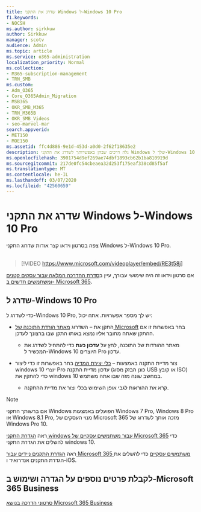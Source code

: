 ```yaml
---
title: שדרג את התקני Windows ל-Windows 10 Pro
f1.keywords:
- NOCSH
ms.author: sirkkuw
author: Sirkkuw
manager: scotv
audience: Admin
ms.topic: article
ms.service: o365-administration
localization_priority: Normal
ms.collection:
- M365-subscription-management
- TRN_SMB
ms.custom:
- Adm_O365
- Core_O365Admin_Migration
- MSB365
- OKR_SMB_M365
- TRN_M365B
- OKR_SMB_Videos
- seo-marvel-mar
search.appverid:
- MET150
- MOE150
ms.assetid: ffc4d886-9e1d-453d-a0d0-2f62f18635e2
description: גלה דרכים שבהן באפשרותך לשדרג את התקני Windows שלך ל-Windows 10 Pro כדי לנצל תכונות מתקדמות יותר של אבטחה ורשתות עסקיות.
ms.openlocfilehash: 3901754d9ef269ae74dbf1893cb62b1ba810919d
ms.sourcegitcommit: 217de0fc54cbeaea32d253f175eaf338cd85f5af
ms.translationtype: MT
ms.contentlocale: he-IL
ms.lasthandoff: 03/07/2020
ms.locfileid: "42560659"
---
```

# <a name="upgrade-windows-devices-to-windows-10-pro"></a>שדרג את התקני Windows ל-Windows 10 Pro

צפה בסרטון וידאו קצר אודות שדרוג התקני Windows ל-Windows 10 Pro.<br><br>

> [!VIDEO https://www.microsoft.com/videoplayer/embed/RE3t58j] 

אם סרטון וידאו זה היה שימושי עבורך, עיין ב[סדרת ההדרכה המלאה עבור עסקים קטנים ומשתמשים חדשים ב- Microsoft 365](https://support.office.com/article/6ab4bbcd-79cf-4000-a0bd-d42ce4d12816).

## <a name="upgrade-to-windows-10-pro"></a>שדרג ל-Windows 10 Pro
  
כדי לשדרג ל-Windows 10 Pro, יש לך מספר אפשרויות. אתה יכול:
    
- התקן את &ndash; השדרוג [מאתר הורדת התוכנה של Microsoft](https://go.microsoft.com/fwlink/?LinkID=836951 ) בחר באפשרות זו אם ההתקן שאתה מחובר אליו נמצא באותו התקן שבו ברצונך לעדכן. 

    - מאתר ההורדות של התוכנה, לחץ על **עדכון כעת** כדי להתחיל לשדרג את המכשיר ל-Windows 10 היוצרים Pro עדכון. 
    
- צור מדיית התקנה באמצעות &ndash; [כלי יצירת המדיה](https://go.microsoft.com/fwlink/?LinkID=836960) בחר באפשרות זו כדי ליצור windows 10 יוצרי Pro עדכון מדיית התקנה (כונן הבזק מסוג USB או קובץ ISO) כדי להתקין את windows 10 במחשב שונה מזה שבו אתה משתמש.

    - קרא את ההוראות לגבי אופן השימוש בכלי וצור את מדיית ההתקנה. 

> [!NOTE]
> אם ברשותך התקני Windows הפועלים באמצעות Windows 7 Pro, Windows 8 Pro או Windows 8.1 Pro, מנוי העסקים של Microsoft 365 מזכה אותך לשדרוג של Windows Pro 10.
    
ראה [הגדרת התקני windows עבור משתמשים עסקיים של Microsoft 365](set-up-windows-devices.md) כדי להשלים את הגדרת התקני windows 10. 
  
ראה [הגדרת התקנים ניידים עבור Microsoft 365 משתמשים עסקיים](set-up-mobile-devices.md) כדי להשלים את הגדרת התקנים אנדרואיד ו-iOS. 
  
## <a name="for-more-on-setting-up-and-using-microsoft-365-business"></a>לקבלת פרטים נוספים על הגדרה ושימוש ב-Microsoft 365 Business

[סרטוני הדרכה בנושא Microsoft 365 Business](https://support.office.com/article/6ab4bbcd-79cf-4000-a0bd-d42ce4d12816)
